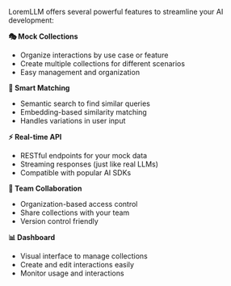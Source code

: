 LoremLLM offers several powerful features to streamline your AI development:

**🎭 Mock Collections**
- Organize interactions by use case or feature
- Create multiple collections for different scenarios
- Easy management and organization

**🎯 Smart Matching**
- Semantic search to find similar queries
- Embedding-based similarity matching
- Handles variations in user input

**⚡ Real-time API**
- RESTful endpoints for your mock data
- Streaming responses (just like real LLMs)
- Compatible with popular AI SDKs

**👥 Team Collaboration**
- Organization-based access control
- Share collections with your team
- Version control friendly

**📊 Dashboard**
- Visual interface to manage collections
- Create and edit interactions easily
- Monitor usage and interactions
